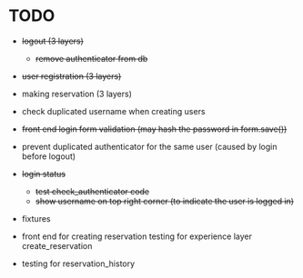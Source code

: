 # TODO

- ~~logout (3 layers)~~
    - ~~remove authenticator from db~~
- ~~user registration (3 layers)~~
- making reservation (3 layers)
- check duplicated username when creating users
- ~~front end login form validation (may hash the password in form.save())~~
- prevent duplicated authenticator for the same user (caused by login before logout)
- ~~login status~~
    - ~~test check_authenticator code~~
    - ~~show username on top right corner (to indicate the user is logged in)~~

- fixtures
- front end for creating reservation
	testing for experience layer create_reservation
- testing for reservation_history 
